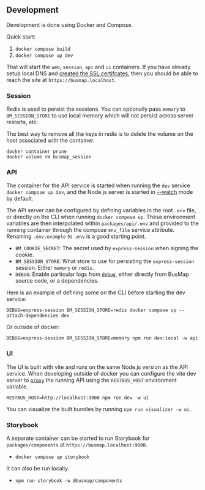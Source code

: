 ## Development

Development is done using Docker and Compose.

Quick start:

1. `docker compose build`
2. `docker compose up dev`

That will start the `web`, `session`, `api` and `ui` containers. If you have already setup local DNS and [created the SSL certifcates](../packages/web/certs/README.md), then you should be able to reach the site at `https://busmap.localhost`.

### Session

Redis is used to persist the sessions. You can optionally pass `memory` to `BM_SESSION_STORE` to use local memory which will not persist across server restarts, etc.

The best way to remove all the keys in redis is to delete the volume on the host associated with the container.

```
docker container prune
docker volume rm busmap_session
```

### API

The container for the API service is started when running the `dev` service `docker compose up dev`, and the Node.js server is started in [--watch](https://nodejs.org/dist/latest-v20.x/docs/api/cli.html#--watch) mode by default.

The API server can be configured by defining variables in the root `.env` file, or directly on the CLI when running `docker compose up`. These environment variables are then interpolated within `packages/api/.env` and provided to the running container through the compose `env_file` service attribute. Renaming `.env.example` to `.env` is a good starting point.

* `BM_COOKIE_SECRET`: The secret used by `express-session` when signing the cookie.
* `BM_SESSION_STORE`: What store to use for persisting the `express-session` session. Either `memory` or `redis`.
* `DEBUG`: Enable particular logs from [`debug`](https://www.npmjs.com/package/debug), either directly from BusMap source code, or a dependencies.

Here is an example of defining some on the CLI before starting the dev service:

```
DEBUG=express-session BM_SESSION_STORE=redis docker compose up --attach-dependencies dev
```

Or outside of docker:

```
DEBUG=express-session BM_SESSION_STORE=memory npm run dev:local -w api
```

### UI

The UI is built with vite and runs on the same Node.js version as the API service. When developing outside of docker you can configure the vite dev server to [`proxy`](https://vitejs.dev/config/server-options.html#server-proxy) the running API using the `RESTBUS_HOST` environment variable.

```
RESTBUS_HOST=http://localhost:3000 npm run dev -w ui
```

You can visualize the built bundles by running `npm run visualizer -w ui`.

### Storybook

A separate container can be started to run Storybook for `packages/components` at `https://busmap.localhost:9000`.

* `docker compose up storybook`

It can also be run locally.

* `npm run storybook -w @busmap/components`

